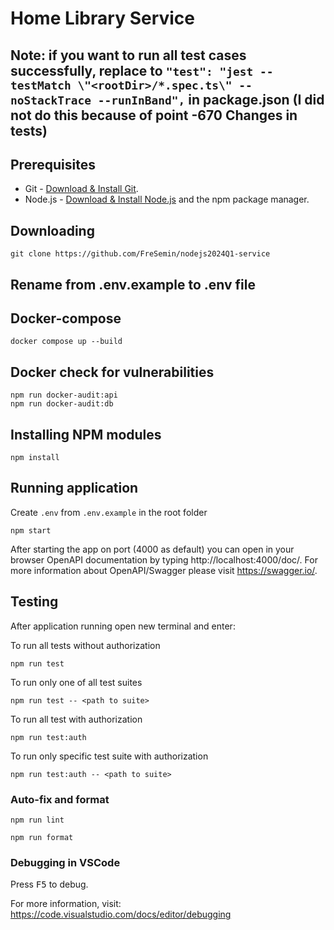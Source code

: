 # Home Library Service
## Note: if you want to run all test cases successfully, replace to `"test": "jest --testMatch \"<rootDir>/*.spec.ts\" --noStackTrace --runInBand",` in package.json (I did not do this because of point -670 Changes in tests)
## Prerequisites

- Git - [Download & Install Git](https://git-scm.com/downloads).
- Node.js - [Download & Install Node.js](https://nodejs.org/en/download/) and the npm package manager.

## Downloading

```
git clone https://github.com/FreSemin/nodejs2024Q1-service
```

## Rename from .env.example to .env file

## Docker-compose

```
docker compose up --build
```

## Docker check for vulnerabilities

```
npm run docker-audit:api
npm run docker-audit:db
```

## Installing NPM modules

```
npm install
```

## Running application

Create `.env` from `.env.example` in the root folder

```
npm start
```

After starting the app on port (4000 as default) you can open
in your browser OpenAPI documentation by typing http://localhost:4000/doc/.
For more information about OpenAPI/Swagger please visit https://swagger.io/.

## Testing

After application running open new terminal and enter:

To run all tests without authorization

```
npm run test
```

To run only one of all test suites

```
npm run test -- <path to suite>
```

To run all test with authorization

```
npm run test:auth
```

To run only specific test suite with authorization

```
npm run test:auth -- <path to suite>
```

### Auto-fix and format

```
npm run lint
```

```
npm run format
```

### Debugging in VSCode

Press <kbd>F5</kbd> to debug.

For more information, visit: https://code.visualstudio.com/docs/editor/debugging
